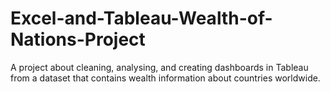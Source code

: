 # Excel-and-Tableau-Wealth-of-Nations-Project
A project about cleaning, analysing, and creating dashboards in Tableau from a dataset that contains wealth information about countries worldwide.
